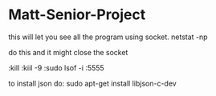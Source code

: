 # Matt-Senior-Project

this will let you see all the program using socket.
netstat -np

do this and it might close the socket

  :kill <PID>
  :kiil -9 <PID>
  :sudo lsof -i :5555
  
to install json do: sudo apt-get install libjson-c-dev 
